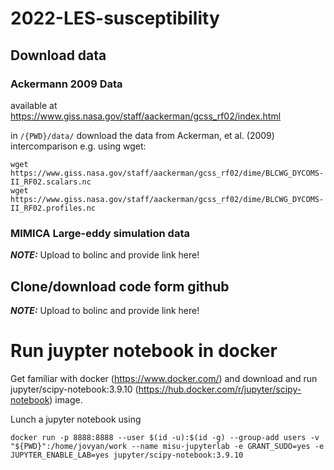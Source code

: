 # 2022-LES-susceptibility
## Download data

### Ackermann 2009 Data
available at https://www.giss.nasa.gov/staff/aackerman/gcss_rf02/index.html

in `/{PWD}/data/` download the data from Ackerman, et al. (2009) intercomparison e.g. using wget:
```
wget https://www.giss.nasa.gov/staff/aackerman/gcss_rf02/dime/BLCWG_DYCOMS-II_RF02.scalars.nc
wget https://www.giss.nasa.gov/staff/aackerman/gcss_rf02/dime/BLCWG_DYCOMS-II_RF02.profiles.nc
```

### MIMICA Large-eddy simulation data 
**_NOTE:_**  Upload to bolinc and provide link here!

## Clone/download code form github
**_NOTE:_**  Upload to bolinc and provide link here!

# Run juypter notebook in docker
Get familiar with docker (<href>https://www.docker.com/</href>) and download and run jupyter/scipy-notebook:3.9.10 (<href>https://hub.docker.com/r/jupyter/scipy-notebook</href>) image.

Lunch a jupyter notebook using
```
docker run -p 8888:8888 --user $(id -u):$(id -g) --group-add users -v  "${PWD}":/home/jovyan/work --name misu-jupyterlab -e GRANT_SUDO=yes -e JUPYTER_ENABLE_LAB=yes jupyter/scipy-notebook:3.9.10
```

